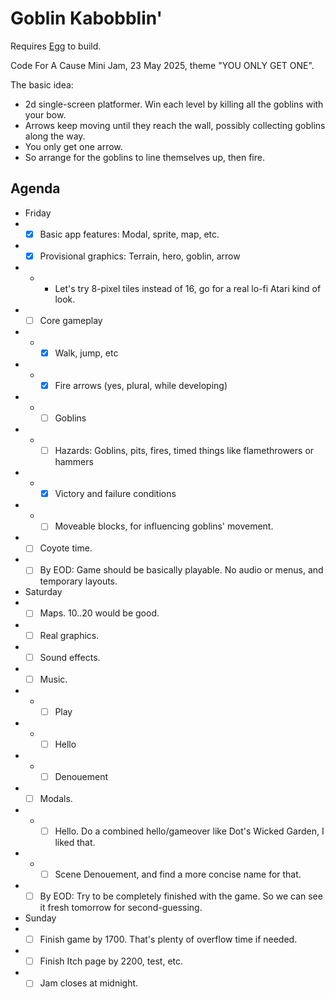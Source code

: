 # Goblin Kabobblin'

Requires [Egg](https://github.com/aksommerville/egg) to build.

Code For A Cause Mini Jam, 23 May 2025, theme "YOU ONLY GET ONE".

The basic idea:
- 2d single-screen platformer. Win each level by killing all the goblins with your bow.
- Arrows keep moving until they reach the wall, possibly collecting goblins along the way.
- You only get one arrow.
- So arrange for the goblins to line themselves up, then fire.

## Agenda

- Friday
- - [x] Basic app features: Modal, sprite, map, etc.
- - [x] Provisional graphics: Terrain, hero, goblin, arrow
- - - Let's try 8-pixel tiles instead of 16, go for a real lo-fi Atari kind of look.
- - [ ] Core gameplay
- - - [x] Walk, jump, etc
- - - [x] Fire arrows (yes, plural, while developing)
- - - [ ] Goblins
- - - [ ] Hazards: Goblins, pits, fires, timed things like flamethrowers or hammers
- - - [x] Victory and failure conditions
- - - [ ] Moveable blocks, for influencing goblins' movement.
- - [ ] Coyote time.
- - [ ] By EOD: Game should be basically playable. No audio or menus, and temporary layouts.
- Saturday
- - [ ] Maps. 10..20 would be good.
- - [ ] Real graphics.
- - [ ] Sound effects.
- - [ ] Music.
- - - [ ] Play
- - - [ ] Hello
- - - [ ] Denouement
- - [ ] Modals.
- - - [ ] Hello. Do a combined hello/gameover like Dot's Wicked Garden, I liked that.
- - - [ ] Scene Denouement, and find a more concise name for that.
- - [ ] By EOD: Try to be completely finished with the game. So we can see it fresh tomorrow for second-guessing.
- Sunday
- - [ ] Finish game by 1700. That's plenty of overflow time if needed.
- - [ ] Finish Itch page by 2200, test, etc.
- - [ ] Jam closes at midnight.
